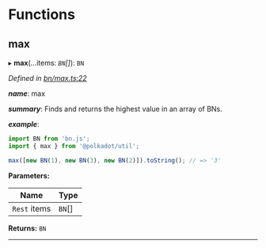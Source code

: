 

# Functions

<a id="max"></a>

##  max

▸ **max**(...items: *`BN`[]*): `BN`

*Defined in [bn/max.ts:22](https://github.com/polkadot-js/common/blob/ef30fb8/packages/util/src/bn/max.ts#L22)*

*__name__*: max

*__summary__*: Finds and returns the highest value in an array of BNs.

*__example__*:   

```javascript
import BN from 'bn.js';
import { max } from '@polkadot/util';

max([new BN(1), new BN(3), new BN(2)]).toString(); // => '3'
```

**Parameters:**

| Name | Type |
| ------ | ------ |
| `Rest` items | `BN`[] |

**Returns:** `BN`

___


